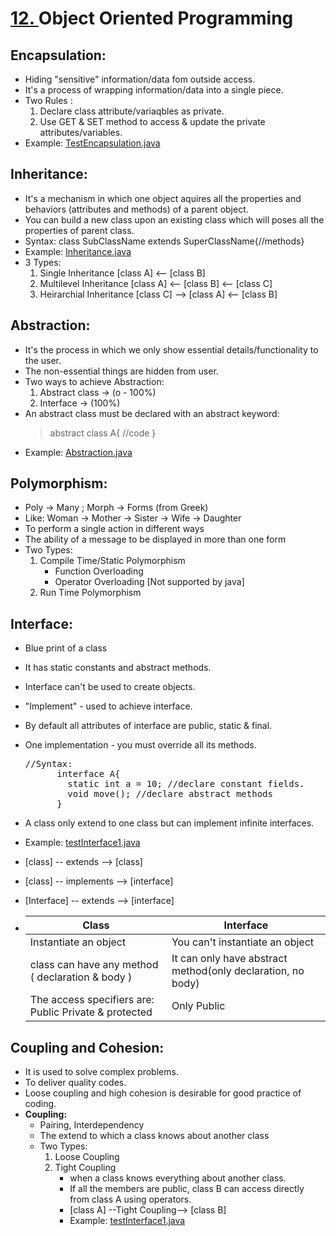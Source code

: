 # [12. ](https://github.com/ejdotp/SemFour_ITER/tree/main/Computer%20Science%20%26%20Workshop%202/12_Object%20Oriented%20Programming)Object Oriented Programming

## Encapsulation:

* Hiding "sensitive" information/data fom outside access.
* It's a process of wrapping information/data into a single piece.
* Two Rules :
  1. Declare class attribute/variaqbles as private.
  2. Use GET & SET method to access &  update the private attributes/variables.
* Example: [TestEncapsulation.java](https://github.com/ejdotp/SemFour_ITER/blob/main/Computer%20Science%20%26%20Workshop%202/12_Object%20Oriented%20Programming/1_Encapsulation/TestEncapsulation.java)

## Inheritance:

* It's a mechanism in which one object aquires all the properties  and behaviors (attributes and methods) of a parent object.
* You can build a new class upon an existing class which will poses all the properties of parent class.
* Syntax: class SubClassName extends SuperClassName{//methods}
* Example: [Inheritance.java](https://github.com/ejdotp/SemFour_ITER/tree/main/Computer%20Science%20%26%20Workshop%202/12_Object%20Oriented%20Programming/2_Inheritance)
* 3 Types:
  1. Single Inheritance [class A] <-- [class B]
  2. Multilevel Inheritance [class A] <-- [class B] <-- [class C]
  3. Heirarchial Inheritance [class C] --> [class A] <-- [class B]

## Abstraction:

* It's the process in which we only show essential details/functionality to the user.
* The non-essential things are hidden from user.
* Two ways to achieve Abstraction:
  1. Abstract class -> (o - 100%)
  2. Interface -> (100%)
* An abstract class must be declared with an abstract keyword:
  > abstract class A{ //code }
  >
* Example: [Abstraction.java](https://github.com/ejdotp/SemFour_ITER/blob/main/Computer%20Science%20%26%20Workshop%202/12_Object%20Oriented%20Programming/3_Abstraction/Abstraction.java)

## Polymorphism:

* Poly -> Many ; Morph -> Forms (from Greek)
* Like: Woman -> Mother -> Sister -> Wife -> Daughter
* To perform a single action in different ways
* The ability of a message to be displayed in more than one form
* Two Types:
  1. Compile Time/Static Polymorphism
     + Function Overloading
     + Operator Overloading [Not supported by java]
  2. Run Time Polymorphism

## Interface:
  + Blue print of a class
  + It has static constants and abstract methods.
  + Interface can't be used to create objects.
  + "Implement" - used to achieve interface.
  + By default all attributes of interface are public, static & final.
  + One implementation - you must override all its methods.

    <pre>
    //Syntax:
          interface A{  
            static int a = 10; //declare constant fields.
            void move(); //declare abstract methods
          }</pre>
  + A class only extend to one class but can implement infinite interfaces.
  + Example: [testInterface1.java](https://github.com/ejdotp/SemFour_ITER/blob/main/Computer%20Science%20%26%20Workshop%202/12_Object%20Oriented%20Programming/5_Interface/testInterface1.java)
  + [class] -- extends --> [class]
  + [class] -- implements --> [interface]
  + [Interface] -- extends --> [interface]
  + | Class                                                 | Interface                                                   |
    | ----------------------------------------------------- | ----------------------------------------------------------- |
    | Instantiate an object                                 | You can't instantiate an object                             |
    | class can have any method ( declaration & body )      | It can only have abstract method(only declaration, no body) |
    | The access specifiers are: Public Private & protected | Only Public                                                 |

## Coupling and Cohesion:  

* It is used to solve complex problems.  
* To deliver quality codes.  
* Loose coupling and high cohesion is desirable for good practice of coding.  
* <B>Coupling: </B>
  + Pairing, Interdependency
  + The extend to which a class knows about another class  
  + Two Types: 
    1. Loose Coupling
    2. Tight Coupling
        + when a class knows everything about another class.
        + If all the members are public, class B can access directly from class A using operators.  
        + [class A] --Tight Coupling--> [class B] 
        + Example: [testInterface1.java](https://github.com/ejdotp/SemFour_ITER/blob/main/Computer%20Science%20%26%20Workshop%202/12_Object%20Oriented%20Programming/5_Interface/testInterface1.java)
    